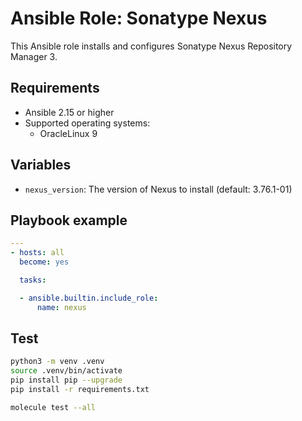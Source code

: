 # Ansible Role: Sonatype Nexus

This Ansible role installs and configures Sonatype Nexus Repository Manager 3.

## Requirements

* Ansible 2.15 or higher
* Supported operating systems:
    * OracleLinux 9

## Variables
* `nexus_version`: The version of Nexus to install (default: 3.76.1-01)

## Playbook example
```yaml
---
- hosts: all
  become: yes

  tasks:

  - ansible.builtin.include_role:
      name: nexus

```

## Test
```bash
python3 -m venv .venv
source .venv/bin/activate
pip install pip --upgrade
pip install -r requirements.txt

molecule test --all
```